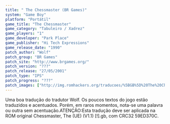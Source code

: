 ```yaml
---
title: " The Chessmaster (BR Games)"
system: "Game Boy"
platform: "Portátil"
game_title: "The Chessmaster"
game_category: "Tabuleiro / Xadrez"
game_players: "1"
game_developer: "Park Place"
game_publisher: "Hi Tech Expressions"
game_release_date: "1990"
patch_author: "Wolf"
patch_group: "BR Games"
patch_site: "http://www.brgames.org/"
patch_version: "???"
patch_release: "27/05/2001"
patch_type: "IPS"
patch_progress: "???"
patch_images: ["http://img.romhackers.org/traducoes/%5BGB%5D%20The%20Chessmaster%20-%20BR%20Games%20-%2001.png","http://img.romhackers.org/traducoes/%5BGB%5D%20The%20Chessmaster%20-%20BR%20Games%20-%2002.png","http://img.romhackers.org/traducoes/%5BGB%5D%20The%20Chessmaster%20-%20BR%20Games%20-%2003.png"]
---
```

Uma boa tradução do tradutor Wolf. Os poucos textos do jogo estão traduzidos e acentuados. Porém, em raros momentos, nota-se uma palavra ou outra sem acentuação.ATENÇÃO:Esta tradução deve ser aplicada na ROM original Chessmaster, The (UE) (V1.1) [!].gb, com CRC32 59ED370C.